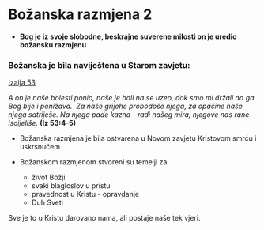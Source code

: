 # Božanska razmjena 2

<!-- trebao bih dati sva pisma za Božansku razmjenu ❗ -->
 
 - **Bog je  iz svoje slobodne, beskrajne suverene milosti on je uredio  božansku razmjenu**

### Božanska je bila naviještena u Starom zavjetu:
[Izaija 53](3.Biblijski_tekstovi/Izaija-53.md)

 *A on je naše bolesti ponio, naše je boli na se uzeo, dok smo mi držali da ga Bog bije i ponižava.*
 *Za naše grijehe probodoše njega, za opačine naše njega satriješe. Na njega pade kazna - radi našeg mira, njegove nas rane iscijeliše.* **(Iz 53:4-5)**

 - Božanska razmjena je bila ostvarena u Novom zavjetu Kristovom smrću i uskrsnućem


- Božanskom razmjenom stvoreni su temelji za 
	- život Božji
	- svaki blagloslov u pristu
	- pravednost u Kristu - opravdanje
	- Duh Sveti


Sve je to u Kristu darovano nama, ali postaje naše tek vjeri.


